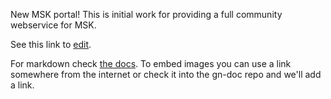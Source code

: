 New MSK portal! This is initial work for providing a full community webservice for MSK.

See this link to [edit](https://github.com/genenetwork/gn-docs/edit/master/general/brand/aging/home.md).

For markdown check [the docs](https://commonmark.org/help/). To embed images you can use a link somewhere from the internet or check it into the gn-doc repo and we'll add a link.

